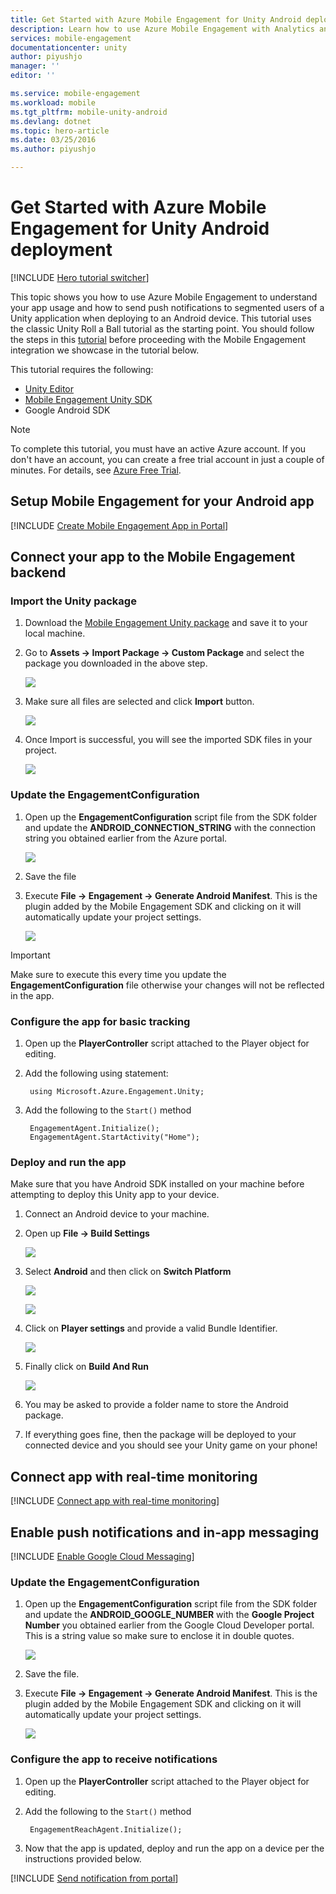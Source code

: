 ```yaml
---
title: Get Started with Azure Mobile Engagement for Unity Android deployment
description: Learn how to use Azure Mobile Engagement with Analytics and Push Notifications for Unity apps deploying to iOS devices.
services: mobile-engagement
documentationcenter: unity
author: piyushjo
manager: ''
editor: ''

ms.service: mobile-engagement
ms.workload: mobile
ms.tgt_pltfrm: mobile-unity-android
ms.devlang: dotnet
ms.topic: hero-article
ms.date: 03/25/2016
ms.author: piyushjo

---
```

# Get Started with Azure Mobile Engagement for Unity Android deployment
[!INCLUDE [Hero tutorial switcher](../../includes/mobile-engagement-hero-tutorial-switcher.md)]

This topic shows you how to use Azure Mobile Engagement to understand your app usage and how to send push notifications to segmented users of a Unity application when deploying to an Android device.
This tutorial uses the classic Unity Roll a Ball tutorial as the starting point. You should follow the steps in this [tutorial](mobile-engagement-unity-roll-a-ball.md) before proceeding with the Mobile Engagement integration we showcase in the tutorial below. 

This tutorial requires the following:

* [Unity Editor](http://unity3d.com/get-unity)
* [Mobile Engagement Unity SDK](https://aka.ms/azmeunitysdk)
* Google Android SDK

> [!NOTE]
> To complete this tutorial, you must have an active Azure account. If you don't have an account, you can create a free trial account in just a couple of minutes. For details, see [Azure Free Trial](https://azure.microsoft.com/pricing/free-trial/?WT.mc_id=A0E0E5C02&amp;returnurl=http%3A%2F%2Fazure.microsoft.com%2Fen-us%2Fdocumentation%2Farticles%2Fmobile-engagement-unity-android-get-started).
> 
> 

## <a id="setup-azme"></a>Setup Mobile Engagement for your Android app
[!INCLUDE [Create Mobile Engagement App in Portal](../../includes/mobile-engagement-create-app-in-portal.md)]

## <a id="connecting-app"></a>Connect your app to the Mobile Engagement backend
### Import the Unity package
1. Download the [Mobile Engagement Unity package](https://aka.ms/azmeunitysdk) and save it to your local machine. 
2. Go to **Assets -> Import Package -> Custom Package** and select the package you downloaded in the above step. 
   
    ![](./media/mobile-engagement-unity-android-get-started/70.png) 
3. Make sure all files are selected and click **Import** button. 
   
    ![](./media/mobile-engagement-unity-android-get-started/71.png) 
4. Once Import is successful, you will see the imported SDK files in your project.  
   
    ![](./media/mobile-engagement-unity-android-get-started/72.png) 

### Update the EngagementConfiguration
1. Open up the **EngagementConfiguration** script file from the SDK folder and update the **ANDROID\_CONNECTION\_STRING** with the connection string you obtained earlier from the Azure portal.  
   
    ![](./media/mobile-engagement-unity-android-get-started/73.png)
2. Save the file 
3. Execute **File -> Engagement -> Generate Android Manifest**. This is the plugin added by the Mobile Engagement SDK and clicking on it will automatically update your project settings. 
   
    ![](./media/mobile-engagement-unity-android-get-started/74.png)

> [!IMPORTANT]
> Make sure to execute this every time you update the **EngagementConfiguration** file otherwise your changes will not be reflected in the app. 
> 
> 

### Configure the app for basic tracking
1. Open up the **PlayerController** script attached to the Player object for editing. 
2. Add the following using statement:
   
        using Microsoft.Azure.Engagement.Unity;
3. Add the following to the `Start()` method
   
        EngagementAgent.Initialize();
        EngagementAgent.StartActivity("Home");

### Deploy and run the app
Make sure that you have Android SDK installed on your machine before attempting to deploy this Unity app to your device. 

1. Connect an Android device to your machine. 
2. Open up **File -> Build Settings** 
   
    ![](./media/mobile-engagement-unity-android-get-started/40.png)
3. Select **Android** and then click on **Switch Platform**
   
    ![](./media/mobile-engagement-unity-android-get-started/51.png)
   
    ![](./media/mobile-engagement-unity-android-get-started/52.png)
4. Click on **Player settings** and provide a valid Bundle Identifier. 
   
    ![](./media/mobile-engagement-unity-android-get-started/53.png)
5. Finally click on **Build And Run**
   
    ![](./media/mobile-engagement-unity-android-get-started/54.png)
6. You may be asked to provide a folder name to store the Android package. 
7. If everything goes fine, then the package will be deployed to your connected device and you should see your Unity game on your phone! 

## <a id="monitor"></a>Connect app with real-time monitoring
[!INCLUDE [Connect app with real-time monitoring](../../includes/mobile-engagement-connect-app-with-monitor.md)]

## <a id="integrate-push"></a>Enable push notifications and in-app messaging
[!INCLUDE [Enable Google Cloud Messaging](../../includes/mobile-engagement-enable-google-cloud-messaging.md)]

### Update the EngagementConfiguration
1. Open up the **EngagementConfiguration** script file from the SDK folder and update the **ANDROID\_GOOGLE\_NUMBER** with the **Google Project Number** you obtained earlier from the Google Cloud Developer portal. This is a string value so make sure to enclose it in double quotes. 
   
    ![](./media/mobile-engagement-unity-android-get-started/75.png)
2. Save the file. 
3. Execute **File -> Engagement -> Generate Android Manifest**. This is the plugin added by the Mobile Engagement SDK and clicking on it will automatically update your project settings. 
   
    ![](./media/mobile-engagement-unity-android-get-started/74.png)

### Configure the app to receive notifications
1. Open up the **PlayerController** script attached to the Player object for editing. 
2. Add the following to the `Start()` method
   
        EngagementReachAgent.Initialize();
3. Now that the app is updated, deploy and run the app on a device per the instructions provided below. 

[!INCLUDE [Send notification from portal](../../includes/mobile-engagement-android-send-push-from-portal.md)]

<!-- Images -->
[40]: ./media/mobile-engagement-unity-android-get-started/40.png
[70]: ./media/mobile-engagement-unity-android-get-started/70.png
[71]: ./media/mobile-engagement-unity-android-get-started/71.png
[72]: ./media/mobile-engagement-unity-android-get-started/72.png
[73]: ./media/mobile-engagement-unity-android-get-started/73.png
[74]: ./media/mobile-engagement-unity-android-get-started/74.png
[75]: ./media/mobile-engagement-unity-android-get-started/75.png
[51]: ./media/mobile-engagement-unity-android-get-started/51.png
[52]: ./media/mobile-engagement-unity-android-get-started/52.png
[53]: ./media/mobile-engagement-unity-android-get-started/53.png
[54]: ./media/mobile-engagement-unity-android-get-started/54.png